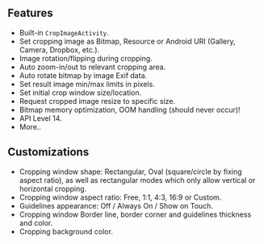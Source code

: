 ## Features
- Built-in `CropImageActivity`.
- Set cropping image as Bitmap, Resource or Android URI (Gallery, Camera, Dropbox, etc.).
- Image rotation/flipping during cropping.
- Auto zoom-in/out to relevant cropping area.
- Auto rotate bitmap by image Exif data.
- Set result image min/max limits in pixels.
- Set initial crop window size/location.
- Request cropped image resize to specific size.
- Bitmap memory optimization, OOM handling (should never occur)!
- API Level 14.
- More..


## Customizations
- Cropping window shape: Rectangular, Oval (square/circle by fixing aspect ratio), as well as
  rectangular modes which only allow vertical or horizontal cropping.
- Cropping window aspect ratio: Free, 1:1, 4:3, 16:9 or Custom.
- Guidelines appearance: Off / Always On / Show on Touch.
- Cropping window Border line, border corner and guidelines thickness and color.
- Cropping background color.